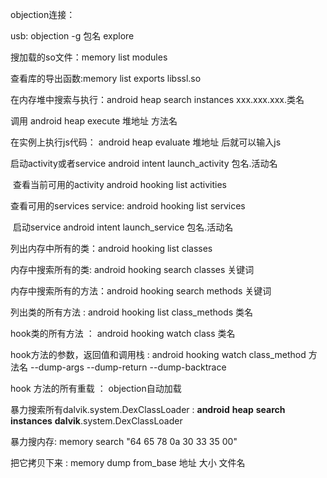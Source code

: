 objection连接：

usb: objection -g 包名 explore

搜加载的so文件：memory list modules

查看库的导出函数:memory list exports libssl.so

在内存堆中搜索与执行：android heap search instances xxx.xxx.xxx.类名

调用 android heap execute 堆地址 方法名

在实例上执行js代码： android heap evaluate 堆地址 后就可以输入js

启动activity或者service android intent launch_activity 包名.活动名

​    查看当前可用的activity  android hooking list activities

查看可用的services service: android hooking list services

​      启动service        android intent launch_service 包名.活动名

列出内存中所有的类：android hooking list classes

内存中搜索所有的类:  android hooking search classes 关键词

内存中搜索所有的方法：android hooking search methods 关键词

列出类的所有方法     : android hooking list class_methods 类名

hook类的所有方法  ： android hooking watch class 类名

hook方法的参数，返回值和调用栈 : android hooking watch class_method 方法名 --dump-args --dump-return --dump-backtrace

hook 方法的所有重载 ： objection自动加载 

暴力搜索所有dalvik.system.DexClassLoader : **android** **heap** **search** **instances** **dalvik**.system.DexClassLoader

暴力搜内存:  memory search "64 65 78 0a 30 33 35 00"

把它拷贝下来  :  memory dump from_base 地址 大小 文件名











​        